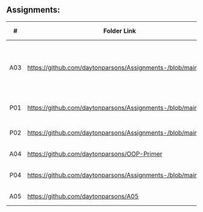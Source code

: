 ## Assignments:

|   #   |                        Folder Link                                     |                       Assignment Description                 |
| :---: | ---------------------------------------------------------------------- | ------------------------------------------------------------ |
|  A03  |  https://github.com/daytonparsons/Assignments-/blob/main/A03           | Assignment to ensure proper commenting and README creation.  |
|  P01  |  https://github.com/daytonparsons/Assignments-/blob/main/P01           | Vector Class Program                                         |
|  P02  |  https://github.com/daytonparsons/Assignments-/blob/main/P02           | MyVector Class 2 Program                                     |
|  A04  |  https://github.com/daytonparsons/OOP-Primer                           | Basic OOP Terminology                                        |
|  P04  |  https://github.com/daytonparsons/Assignments-/blob/main/P04           | Roll them bones assignment                                   | 
|  A05  |  https://github.com/daytonparsons/A05                                  | Designing your game
